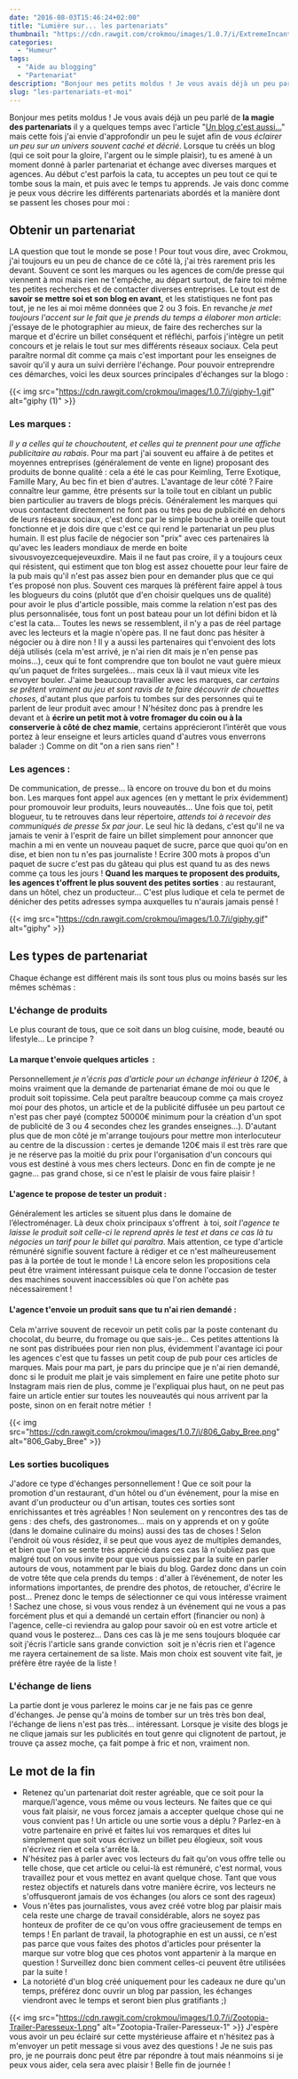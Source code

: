 ```yaml
---
date: "2016-08-03T15:46:24+02:00"
title: "Lumière sur... les partenariats"
thumbnail: "https://cdn.rawgit.com/crokmou/images/1.0.7/i/ExtremeIncantations.png"
categories:
  - "Humeur"
tags:
  - "Aide au blogging"
  - "Partenariat"
description: "Bonjour mes petits moldus ! Je vous avais déjà un peu parlé de la magie des partenariats il y a quelques temps avec l'article \"Un blog c'est aussi...\""
slug: "les-partenariats-et-moi"
---
```


Bonjour mes petits moldus ! Je vous avais déjà un peu parlé de **la magie des partenariats** il y a quelques temps avec l'article "[Un blog c'est aussi...](https://crokmou.com/2015/07/un-blog-cest-aussi)" mais cette fois j'ai envie d'approfondir un peu le sujet afin de _vous éclairer un peu sur un univers souvent caché et décrié_. Lorsque tu créés un blog (qui ce soit pour la gloire, l'argent ou le simple plaisir), tu es amené à un moment donné à parler partenariat et échange avec diverses marques et agences. Au début c'est parfois la cata, tu acceptes un peu tout ce qui te tombe sous la main, et puis avec le temps tu apprends. Je vais donc comme je peux vous décrire les différents partenariats abordés et la manière dont se passent les choses pour moi :

## Obtenir un partenariat

LA question que tout le monde se pose ! Pour tout vous dire, avec Crokmou, j'ai toujours eu un peu de chance de ce côté là, j'ai très rarement pris les devant. Souvent ce sont les marques ou les agences de com/de presse qui viennent à moi mais rien ne t'empêche, au départ surtout, de faire toi même tes petites recherches et de contacter diverses entreprises. Le tout est de **savoir se mettre soi et son blog en avant**, et les statistiques ne font pas tout, je ne les ai moi même données que 2 ou 3 fois. En revanche _je met toujours l'accent sur le fait que je prends du temps a élaborer mon article_: j'essaye de le photographier au mieux, de faire des recherches sur la marque et d'écrire un billet conséquent et réfléchi, parfois j'intègre un petit concours et je relais le tout sur mes différents réseaux sociaux. Cela peut paraître normal dit comme ça mais c'est important pour les enseignes de savoir qu'il y aura un suivi derrière l'échange. Pour pouvoir entreprendre ces démarches, voici les deux sources principales d'échanges sur la blogo :

{{< img src="https://cdn.rawgit.com/crokmou/images/1.0.7/i/giphy-1.gif" alt="giphy (1)" >}}

### Les marques :

_Il y a celles qui te chouchoutent, et celles qui te prennent pour une affiche publicitaire au rabais_. Pour ma part j'ai souvent eu affaire à de petites et moyennes entreprises (généralement de vente en ligne) proposant des produits de bonne qualité : cela a été le cas pour Keimling, Terre Exotique, Famille Mary, Au bec fin et bien d'autres. L'avantage de leur côté ? Faire connaître leur gamme, être présents sur la toile tout en ciblant un public bien particulier au travers de blogs précis. Généralement les marques qui vous contactent directement ne font pas ou très peu de publicité en dehors de leurs réseaux sociaux, c'est donc par le simple bouche à oreille que tout fonctionne et je dois dire que c'est ce qui rend le partenariat un peu plus humain. Il est plus facile de négocier son "prix" avec ces partenaires là qu'avec les leaders mondiaux de merde en boite sivousvoyezcequejeveuxdire. Mais il ne faut pas croire, il y a toujours ceux qui résistent, qui estiment que ton blog est assez chouette pour leur faire de la pub mais qu'il n'est pas assez bien pour en demander plus que ce qui t'es proposé non plus. Souvent ces marques là préfèrent faire appel à tous les blogueurs du coins (plutôt que d'en choisir quelques uns de qualité) pour avoir le plus d'article possible, mais comme la relation n'est pas des plus personnalisée, tous font un post bateau pour un lot défini bidon et là c'est la cata... Toutes les news se ressemblent, il n'y a pas de réel partage avec les lecteurs et la magie n'opère pas. Il ne faut donc pas hésiter à négocier ou à dire non ! Il y a aussi les partenaires qui t'envoient des lots déjà utilisés (cela m'est arrivé, je n'ai rien dit mais je n'en pense pas moins...), ceux qui te font comprendre que ton boulot ne vaut guère mieux qu'un paquet de frites surgelées... mais ceux là il vaut mieux vite les envoyer bouler. J'aime beaucoup travailler avec les marques, car _certains se prêtent vraiment au jeu et sont ravis de te faire découvrir de chouettes choses_, d'autant plus que parfois tu tombes sur des personnes qui te parlent de leur produit avec amour ! N'hésitez donc pas à prendre les devant et à **écrire un petit mot à votre fromager du coin ou à la conserverie à côté de chez mamie**, certains apprécieront l’intérêt que vous portez à leur enseigne et leurs articles quand d'autres vous enverrons balader :) Comme on dit "on a rien sans rien" !

### Les agences :

De communication, de presse... là encore on trouve du bon et du moins bon. Les marques font appel aux agences (en y mettant le prix évidemment) pour promouvoir leur produits, leurs nouveautés... Une fois que toi, petit blogueur, tu te retrouves dans leur répertoire, _attends toi à recevoir des communiqués de presse 5x par jour_. Le seul hic là dedans, c'est qu'il ne va jamais te venir à l'esprit de faire un billet simplement pour annoncer que machin a mi en vente un nouveau paquet de sucre, parce que quoi qu'on en dise, et bien non tu n'es pas journaliste ! Ecrire 300 mots à propos d'un paquet de sucre c'est pas du gâteau qui plus est quand tu as des news comme ça tous les jours ! **Quand les marques te proposent des produits, les agences t'offrent le plus souvent des petites sorties** : au restaurant, dans un hôtel, chez un producteur... C'est plus ludique et cela te permet de dénicher des petits adresses sympa auxquelles tu n'aurais jamais pensé !

{{< img src="https://cdn.rawgit.com/crokmou/images/1.0.7/i/giphy.gif" alt="giphy" >}}

## Les types de partenariat

Chaque échange est différent mais ils sont tous plus ou moins basés sur les mêmes schémas :

### L'échange de produits

Le plus courant de tous, que ce soit dans un blog cuisine, mode, beauté ou lifestyle... Le principe ?

#### La marque t'envoie quelques articles  :

Personnellement _je n'écris pas d'article pour un échange inférieur à 120€_, à moins vraiment que la demande de partenariat émane de moi ou que le produit soit topissime. Cela peut paraître beaucoup comme ça mais croyez moi pour des photos, un article et de la publicité diffusée un peu partout ce n'est pas cher payé (comptez 50000€ minimum pour la création d'un spot de publicité de 3 ou 4 secondes chez les grandes enseignes...). D'autant plus que de mon côté je m'arrange toujours pour mettre mon interlocuteur au centre de la discussion : certes je demande 120€ mais il est très rare que je ne réserve pas la moitié du prix pour l'organisation d'un concours qui vous est destiné à vous mes chers lecteurs. Donc en fin de compte je ne gagne... pas grand chose, si ce n'est le plaisir de vous faire plaisir !

#### L'agence te propose de tester un produit :

Généralement les articles se situent plus dans le domaine de l’électroménager. Là deux choix principaux s'offrent  à toi, _soit l'agence te laisse le produit soit celle-ci le reprend après le test et dans ce cas là tu négocies un tarif pour le billet qui paraîtra_. Mais attention, ce type d'article rémunéré signifie souvent facture à rédiger et ce n'est malheureusement pas à la portée de tout le monde ! Là encore selon les propositions cela peut être vraiment intéressant puisque cela te donne l'occasion de tester des machines souvent inaccessibles où que l'on achète pas nécessairement !

#### L'agence t'envoie un produit sans que tu n'ai rien demandé :

Cela m'arrive souvent de recevoir un petit colis par la poste contenant du chocolat, du beurre, du fromage ou que sais-je... Ces petites attentions là ne sont pas distribuées pour rien non plus, évidemment l'avantage ici pour les agences c'est que tu fasses un petit coup de pub pour ces articles de marques. Mais pour ma part, je pars du principe que je n'ai rien demandé, donc si le produit me plait je vais simplement en faire une petite photo sur Instagram mais rien de plus, comme je l'expliquai plus haut, on ne peut pas faire un article entier sur toutes les nouveautés qui nous arrivent par la poste, sinon on en ferait notre métier  !

{{< img src="https://cdn.rawgit.com/crokmou/images/1.0.7/i/806_Gaby_Bree.png" alt="806_Gaby_Bree" >}}

### Les sorties bucoliques

J'adore ce type d'échanges personnellement ! Que ce soit pour la promotion d'un restaurant, d'un hôtel ou d'un événement, pour la mise en avant d'un producteur ou d'un artisan, toutes ces sorties sont enrichissantes et très agréables ! Non seulement on y rencontres des tas de gens : des chefs, des gastronomes... mais on y apprends et on y goûte (dans le domaine culinaire du moins) aussi des tas de choses ! Selon l'endroit où vous résidez, il se peut que vous ayez de multiples demandes, et bien que l'on se sente très apprécié dans ces cas là n'oubliez pas que malgré tout on vous invite pour que vous puissiez par la suite en parler autours de vous, notamment par le biais du blog. Gardez donc dans un coin de votre tête que cela prends du temps : d'aller à l’événement, de noter les informations importantes, de prendre des photos, de retoucher, d'écrire le post... Prenez donc le temps de sélectionner ce qui vous intéresse vraiment ! Sachez une chose, si vous vous rendez à un événement qui ne vous a pas forcément plus et qui a demandé un certain effort (financier ou non) à l'agence, celle-ci reviendra au galop pour savoir où en est votre article et quand vous le posterez... Dans ces cas là je me sens toujours bloquée car soit j'écris l'article sans grande conviction  soit je n'écris rien et l'agence me rayera certainement de sa liste. Mais mon choix est souvent vite fait, je préfère être rayée de la liste !

### L'échange de liens

La partie dont je vous parlerez le moins car je ne fais pas ce genre d'échanges. Je pense qu'à moins de tomber sur un très très bon deal, l'échange de liens n'est pas très... intéressant. Lorsque je visite des blogs je ne clique jamais sur les publicités en tout genre qui clignotent de partout, je trouve ça assez moche, ça fait pompe à fric et non, vraiment non.

## Le mot de la fin

*   Retenez qu'un partenariat doit rester agréable, que ce soit pour la marque/l'agence, vous même ou vous lecteurs. Ne faites que ce qui vous fait plaisir, ne vous forcez jamais a accepter quelque chose qui ne vous convient pas ! Un article ou une sortie vous a déplu ? Parlez-en à votre partenaire en privé et faites lui vos remarques et dites lui simplement que soit vous écrivez un billet peu élogieux, soit vous n'écrivez rien et cela s'arrête là.
*   N'hésitez pas à parler avec vos lecteurs du fait qu'on vous offre telle ou telle chose, que cet article ou celui-là est rémunéré, c'est normal, vous travaillez pour et vous mettez en avant quelque chose. Tant que vous restez objectifs et naturels dans votre manière écrire, vos lecteurs ne s'offusqueront jamais de vos échanges (ou alors ce sont des rageux)
*   Vous n'êtes pas journalistes, vous avez créé votre blog par plaisir mais cela reste une charge de travail considérable, alors ne soyez pas honteux de profiter de ce qu'on vous offre gracieusement de temps en temps ! En parlant de travail, la photographie en est un aussi, ce n'est pas parce que vous faites des photos d'articles pour présenter la marque sur votre blog que ces photos vont appartenir à la marque en question ! Surveillez donc bien comment celles-ci peuvent être utilisées par la suite !
*   La notoriété d'un blog créé uniquement pour les cadeaux ne dure qu'un temps, préférez donc ouvrir un blog par passion, les échanges viendront avec le temps et seront bien plus gratifiants ;)

{{< img src="https://cdn.rawgit.com/crokmou/images/1.0.7/i/Zootopia-Trailer-Paresseux-1.png" alt="Zootopia-Trailer-Paresseux-1" >}} J'espère vous avoir un peu éclairé sur cette mystérieuse affaire et n'hésitez pas à m'envoyer un petit message si vous avez des questions ! Je ne suis pas pro, je ne pourrais donc peut être par répondre à tout mais néanmoins si je peux vous aider, cela sera avec plaisir ! Belle fin de journée !
